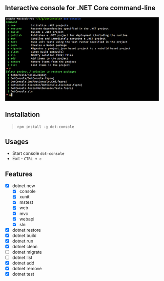 ## Interactive console for .NET Core command-line

![](Images/DotConsole.png)

## Installation

> `npm install -g dot-console`

## Usages

- Start console `dot-console` 
- Exit - `CTRL + c`

## Features

- [x] dotnet new
    - [x] console
    - [x] xunit
    - [x] mstest
    - [x] web
    - [x] mvc
    - [x] webapi
    - [x] sln
- [x] dotnet restore
- [x] dotnet build
- [x] dotnet run
- [x] dotnet clean
- [ ] dotnet migrate
- [ ] dotnet list
- [x] dotnet add
- [x] dotnet remove
- [x] dotnet test